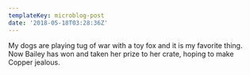 ```yaml
---
templateKey: microblog-post
date: '2018-05-18T03:28:36Z'
---
```


My dogs are playing tug of war with a toy fox and it is my favorite thing. Now Bailey has won and taken her prize to her crate, hoping to make Copper jealous.

